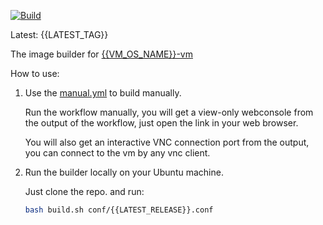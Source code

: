 

[![Build](https://github.com/vmactions/{{VM_OS_NAME}}-builder/actions/workflows/build.yml/badge.svg)](https://github.com/vmactions/{{VM_OS_NAME}}-builder/actions/workflows/build.yml)

Latest: {{LATEST_TAG}}


The image builder for [{{VM_OS_NAME}}-vm](https://github.com/vmactions/{{VM_OS_NAME}}-vm)


How to use:

1. Use the [manual.yml](.github/workflow/manual.yml) to build manually.
   
    Run the workflow manually, you will get a view-only webconsole from the output of the workflow, just open the link in your web browser.
   
    You will also get an interactive VNC connection port from the output, you can connect to the vm by any vnc client.

2. Run the builder locally on your Ubuntu machine.

    Just clone the repo. and run:
    ```bash
    bash build.sh conf/{{LATEST_RELEASE}}.conf
    ```
   
